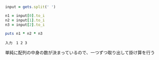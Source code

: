 ```ruby
input = gets.split(' ')

n1 = input[0].to_i
n2 = input[1].to_i
n3 = input[2].to_i

puts n1 * n2 * n3
```
```
入力　1 2 3
```
単純に配列の中身の数が決まっているので、一つずつ取り出して掛け算を行う
